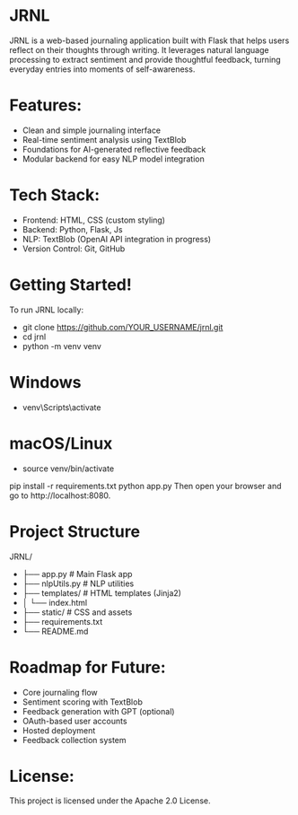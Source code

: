 # JRNL

JRNL is a web-based journaling application built with Flask that helps users reflect on their thoughts through writing. It leverages natural language processing to extract sentiment and provide thoughtful feedback, turning everyday entries into moments of self-awareness.

# Features:
- Clean and simple journaling interface
- Real-time sentiment analysis using TextBlob
- Foundations for AI-generated reflective feedback
- Modular backend for easy NLP model integration

# Tech Stack:
- Frontend: HTML, CSS (custom styling)
- Backend: Python, Flask, Js
- NLP: TextBlob (OpenAI API integration in progress)
- Version Control: Git, GitHub

# Getting Started!

To run JRNL locally:
- git clone https://github.com/YOUR_USERNAME/jrnl.git
- cd jrnl
- python -m venv venv
# Windows
- venv\Scripts\activate
# macOS/Linux
- source venv/bin/activate

pip install -r requirements.txt
python app.py
Then open your browser and go to http://localhost:8080.

# Project Structure

JRNL/
- ├── app.py                  # Main Flask app
- ├── nlpUtils.py             # NLP utilities
- ├── templates/              # HTML templates (Jinja2)
- │   └── index.html
- ├── static/                 # CSS and assets
- ├── requirements.txt
- └── README.md

# Roadmap for Future:
- Core journaling flow
- Sentiment scoring with TextBlob
- Feedback generation with GPT (optional)
- OAuth-based user accounts
- Hosted deployment
- Feedback collection system

# License:
This project is licensed under the Apache 2.0 License.


